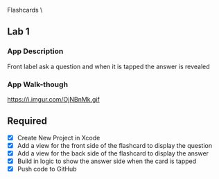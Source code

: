 Flashcards
\
## Lab 1

### App Description
Front label ask a question and when it is tapped the answer is revealed

### App Walk-though


https://i.imgur.com/OjNBnMk.gif



## Required
- [x] Create New Project in Xcode
- [x] Add a view for the front side of the flashcard to display the question
- [x] Add a view for the back side of the flashcard to display the answer
- [x] Build in logic to show the answer side when the card is tapped
- [x] Push code to GitHub
